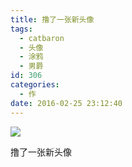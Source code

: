 ```yaml
---
title: 撸了一张新头像
tags:
  - catbaron
  - 头像
  - 涂鸦
  - 男爵
id: 306
categories:
  - 作
date: 2016-02-25 23:12:40
---
```


![](http://imglf0.nosdn.127.net/img/QzVXaFExZFF5dVJPNGR2L1JwcmNjOTM5ZElsbDZJRHVMdjJWMHpEbVVsaHhwRUlnWW80YzhBPT0.png?imageView&amp;thumbnail=1680x0&amp;quality=96&amp;stripmeta=0&amp;type=jpg)

撸了一张新头像